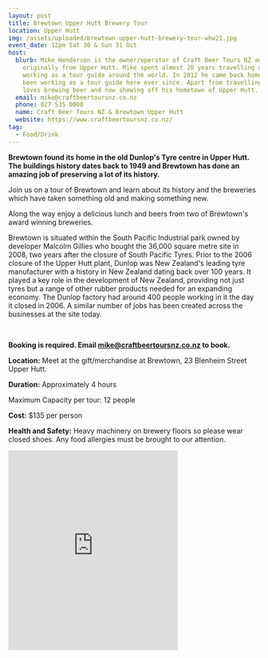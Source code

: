 ```yaml
---
layout: post
title: Brewtown Upper Hutt Brewery Tour
location: Upper Hutt
img: /assets/uploaded/brewtown-upper-hutt-brewery-tour-whw21.jpg
event_date: 12pm Sat 30 & Sun 31 Oct
host:
  blurb: Mike Henderson is the owner/operator of Craft Beer Tours NZ and is
    originally from Upper Hutt. Mike spent almost 20 years travelling and
    working as a tour guide around the world. In 2012 he came back home and has
    been working as a tour guide here ever since. Apart from travelling, he
    loves brewing beer and now showing off his hometown of Upper Hutt.
  email: mike@craftbeertoursnz.co.nz
  phone: 027 535 0008
  name: Craft Beer Tours NZ & Brewtown Upper Hutt
  website: https://www.craftbeertoursnz.co.nz/
tag:
  - Food/Drink
---
```

**Brewtown found its home in the old Dunlop's Tyre centre in Upper Hutt. The buildings history dates back to 1949 and Brewtown has done an amazing job of preserving a lot of its history.**

Join us on a tour of Brewtown and learn about its history and the breweries which have taken something old and making something new.

Along the way enjoy a delicious lunch and beers from two of Brewtown's award winning breweries.

Brewtown is situated within the South Pacific Industrial park owned by developer Malcolm Gillies who bought the 36,000 square metre site in 2008, two years after the closure of South Pacific Tyres. Prior to the 2006 closure of the Upper Hutt plant, Dunlop was New Zealand's leading tyre manufacturer with a history in New Zealand dating back over 100 years. It played a key role in the development of New Zealand, providing not just tyres but a range of other rubber products needed for an expanding economy. The Dunlop factory had around 400 people working in it the day it closed in 2006. A similar number of jobs has been created across the businesses at the site today.

<br>

**Booking is required. Email mike@craftbeertoursnz.co.nz to book.** 


**Location:** Meet at the gift/merchandise at Brewtown, 23 Blenheim Street Upper Hutt. 

**Duration:** Approximately 4 hours

Maximum Capacity per tour: 12 people

**Cost:** $135 per person

**Health and Safety:** Heavy machinery on brewery floors so please wear closed shoes. Any food allergies must be brought to our attention.

<iframe src="https://www.facebook.com/plugins/page.php?href=https%3A%2F%2Fwww.facebook.com%2Fcraftbeertoursnewzealand&tabs=timeline&width=340&height=400&small_header=false&adapt_container_width=true&hide_cover=false&show_facepile=true&appId" width="340" height="400" style="border:none;overflow:hidden" scrolling="no" frameborder="5" allowfullscreen="false" allow="autoplay; clipboard-write; encrypted-media; picture-in-picture; web-share"></iframe>
